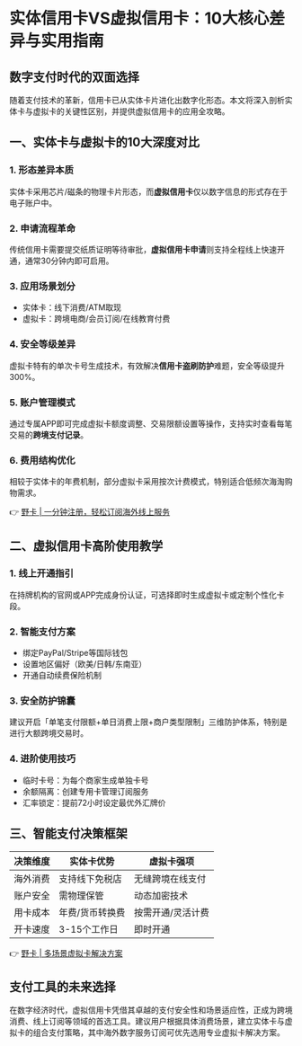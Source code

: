# 实体信用卡VS虚拟信用卡：10大核心差异与实用指南

## 数字支付时代的双面选择
随着支付技术的革新，信用卡已从实体卡片进化出数字化形态。本文将深入剖析实体卡与虚拟卡的关键性区别，并提供虚拟信用卡的应用全攻略。

## 一、实体卡与虚拟卡的10大深度对比
### 1. 形态差异本质
实体卡采用芯片/磁条的物理卡片形态，而**虚拟信用卡**仅以数字信息的形式存在于电子账户中。

### 2. 申请流程革命
传统信用卡需要提交纸质证明等待审批，**虚拟信用卡申请**则支持全程线上快速开通，通常30分钟内即可启用。

### 3. 应用场景划分
- 实体卡：线下消费/ATM取现
- 虚拟卡：跨境电商/会员订阅/在线教育付费

### 4. 安全等级差异
虚拟卡特有的单次卡号生成技术，有效解决**信用卡盗刷防护**难题，安全等级提升300%。

### 5. 账户管理模式
通过专属APP即可完成虚拟卡额度调整、交易限额设置等操作，支持实时查看每笔交易的**跨境支付记录**。

### 6. 费用结构优化
相较于实体卡的年费机制，部分虚拟卡采用按次计费模式，特别适合低频次海淘购物需求。

👉 [野卡 | 一分钟注册，轻松订阅海外线上服务](https://bbtdd.com/yeka)

## 二、虚拟信用卡高阶使用教学
### 1. 线上开通指引
在持牌机构的官网或APP完成身份认证，可选择即时生成虚拟卡或定制个性化卡段。

### 2. 智能支付方案
- 绑定PayPal/Stripe等国际钱包
- 设置地区偏好（欧美/日韩/东南亚）
- 开通自动续费保险机制

### 3. 安全防护锦囊
建议开启「单笔支付限额+单日消费上限+商户类型限制」三维防护体系，特别是进行大额跨境交易时。

### 4. 进阶使用技巧
- 临时卡号：为每个商家生成单独卡号
- 余额隔离：创建专用卡管理订阅服务
- 汇率锁定：提前72小时设定最优外汇牌价

## 三、智能支付决策框架
| 决策维度   | 实体卡优势          | 虚拟卡强项            |
|------------|---------------------|-----------------------|
| 海外消费   | 支持线下免税店      | 无缝跨境在线支付      |  
| 账户安全   | 需物理保管          | 动态加密技术          |
| 用卡成本   | 年费/货币转换费     | 按需开通/灵活计费     |
| 开卡速度   | 3-15个工作日        | 即时开通              |

👉 [野卡 | 多场景虚拟卡解决方案](https://bbtdd.com/yeka)

## 支付工具的未来选择
在数字经济时代，虚拟信用卡凭借其卓越的支付安全性和场景适应性，正成为跨境消费、线上订阅等领域的首选工具。建议用户根据具体消费场景，建立实体卡与虚拟卡的组合支付策略，其中海外数字服务订阅可优先选用专业虚拟卡解决方案。